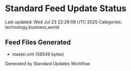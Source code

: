 # Standard Feed Update Status
Last updated: Wed Jul 23 22:28:08 UTC 2025
Categories: technology,business,world

## Feed Files Generated
- master.xml (56549 bytes)

Generated by Standard Updates Workflow
